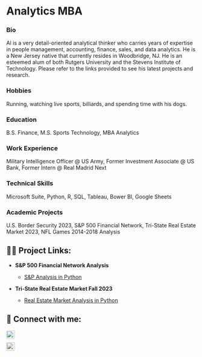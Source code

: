 # Analytics MBA
### Bio
Al is a very detail-oriented analytical thinker who carries years of expertise in people management, accounting, finance, sales, and data analytics. He is a New Jersey native that currently resides in Woodbridge, NJ.  He is an esteemed alum of both Rutgers University and the Stevens Institute of Technology. Please refer to the links provided to see his latest projects and research.

### Hobbies
Running, watching live sports, billiards, and spending time with his dogs. 

### Education
B.S. Finance, M.S. Sports Technology, MBA Analytics

### Work Experience
Military Intelligence Officer @ US Army, 
Former Investment Associate @ US Bank,
Former Intern @ Real Madrid Next

### Technical Skills
Microsoft Suite, Python, R, SQL, Tableau, Bower BI, Google Sheets

### Academic Projects
U.S. Border Security 2023,
S&P 500 Financial Network,
Tri-State Real Estate Market 2023,
NFL Games 2014-2018 Analysis

<h2>👨‍💻 Project Links:</h2>

- <b>S&P 500 Financial Network Analysis</b>
  - [S&P Analysis in Python](https://github.com/albertoavera/S-P-Financial-Network-)
 
- <b>Tri-State Real Estate Market Fall 2023</b>
  - [Real Estate Market Analysis in Python](https://github.com/albertoavera/Tri_State_Market)

<h2> 🤳 Connect with me:</h2>

[<img align="left" alt="AlbertoVera | LinkedIn" width="22px" src="https://cdn.jsdelivr.net/npm/simple-icons@v3/icons/linkedin.svg" />][linkedin]<br>

[<img align="left" alt="AlbertoVera | YouTube" width="22px" src="https://cdn.jsdelivr.net/npm/simple-icons@v3/icons/youtube.svg" />][youtube]

[linkedin]: https://linkedin.com/in/albertoavera

[youtube]: https://www.youtube.com/channel/UCJA2Q7NMA2sNoCzqByj6Ysw
